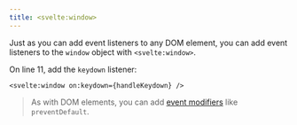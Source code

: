```yaml
---
title: <svelte:window>
---
```


Just as you can add event listeners to any DOM element, you can add event listeners to the `window` object with `<svelte:window>`.

On line 11, add the `keydown` listener:

```svelte
<svelte:window on:keydown={handleKeydown} />
```

> As with DOM elements, you can add [event modifiers](/tutorial/event-modifiers) like `preventDefault`.
